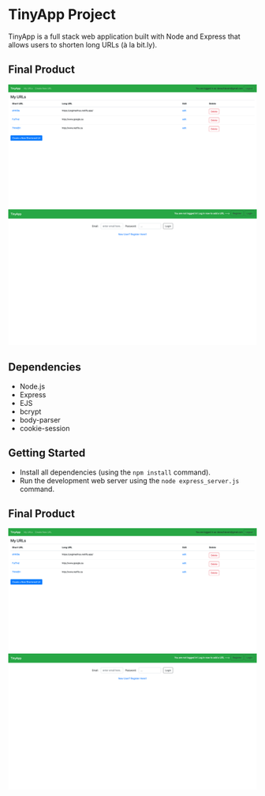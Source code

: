 # TinyApp Project

TinyApp is a full stack web application built with Node and Express that allows users to shorten long URLs (à la bit.ly).

## Final Product

!["Screenshot of URLs page"](https://raw.githubusercontent.com/DevAchievem/tinyapp/master/docs/urls-page.png)
!["Screenshot of register page"](https://raw.githubusercontent.com/DevAchievem/tinyapp/master/docs/register-page.png)

## Dependencies

- Node.js
- Express
- EJS
- bcrypt
- body-parser
- cookie-session

## Getting Started

- Install all dependencies (using the `npm install` command).
- Run the development web server using the `node express_server.js` command.

## Final Product

!["Screenshot of URLs page"](https://raw.githubusercontent.com/DevAchievem/tinyapp/master/docs/urls-page.png)
!["Screenshot of register page"](https://raw.githubusercontent.com/DevAchievem/tinyapp/master/docs/register-page.png)